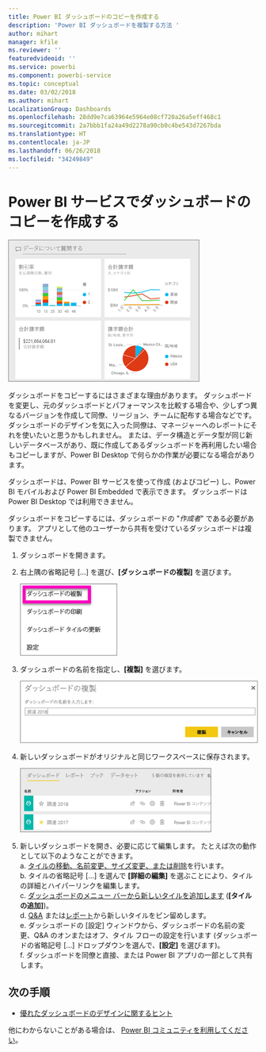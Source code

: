 ```yaml
---
title: Power BI ダッシュボードのコピーを作成する
description: 'Power BI ダッシュボードを複製する方法 '
author: mihart
manager: kfile
ms.reviewer: ''
featuredvideoid: ''
ms.service: powerbi
ms.component: powerbi-service
ms.topic: conceptual
ms.date: 03/02/2018
ms.author: mihart
LocalizationGroup: Dashboards
ms.openlocfilehash: 28dd9e7ca63964e5964e08cf720a26a5eff468c1
ms.sourcegitcommit: 2a7bbb1fa24a49d2278a90cb0c4be543d7267bda
ms.translationtype: HT
ms.contentlocale: ja-JP
ms.lasthandoff: 06/26/2018
ms.locfileid: "34249849"
---
```

# <a name="create-a-copy-of-a-dashboard-in-power-bi-service"></a>Power BI サービスでダッシュボードのコピーを作成する
![ダッシュボード](media/service-dashboard-copy/power-bi-dashboard.png)

 ダッシュボードをコピーするにはさまざまな理由があります。 ダッシュボードを変更し、元のダッシュボードとパフォーマンスを比較する場合や、少しずつ異なるバージョンを作成して同僚、リージョン、チームに配布する場合などです。 ダッシュボードのデザインを気に入った同僚は、マネージャーへのレポートにそれを使いたいと思うかもしれません。 または、データ構造とデータ型が同じ新しいデータベースがあり、既に作成してあるダッシュボードを再利用したい場合もコピーしますが、Power BI Desktop で何らかの作業が必要になる場合があります。 

ダッシュボードは、Power BI サービスを使って作成 (およびコピー) し、Power BI モバイルおよび Power BI Embedded で表示できます。  ダッシュボードは Power BI Desktop では利用できません。 

ダッシュボードをコピーするには、ダッシュボードの "*作成者*" である必要があります。 アプリとして他のユーザーから共有を受けているダッシュボードは複製できません。

1. ダッシュボードを開きます。
2. 右上隅の省略記号 [...] を選び、**[ダッシュボードの複製]** を選びます。
   
   ![省略記号メニュー](media/service-dashboard-copy/power-bi-dulicate.png)
3. ダッシュボードの名前を指定し、**[複製]** を選びます。 
   
   ![[ダッシュボードの複製] ダイアログ](media/service-dashboard-copy/power-bi-name.png)
4. 新しいダッシュボードがオリジナルと同じワークスペースに保存されます。 
   
   ![[ダッシュボード] タブ](media/service-dashboard-copy/power-bi-copied.png)

5.    新しいダッシュボードを開き、必要に応じて編集します。 たとえば次の動作として以下のようなことができます。    
    a. [タイルの移動、名前変更、サイズ変更、または削除](service-dashboard-edit-tile.md)を行います。  
    b. タイルの省略記号 [...] を選んで **[詳細の編集]** を選ぶことにより、タイルの詳細とハイパーリンクを編集します。  
    c. [ダッシュボードのメニュー バーから新しいタイルを追加します](service-dashboard-add-widget.md) (**[タイルの追加]**)。  
    d. [Q&A](service-dashboard-pin-tile-from-q-and-a.md) または[レポート](service-dashboard-pin-tile-from-report.md)から新しいタイルをピン留めします。  
    e. ダッシュボードの [設定] ウィンドウから、ダッシュボードの名前の変更、Q&A のオンまたはオフ、タイル フローの設定を行います   (ダッシュボードの省略記号 [...] ドロップダウンを選んで、**[設定]** を選びます)。  
    f. ダッシュボードを同僚と直接、または Power BI アプリの一部として共有します。 


## <a name="next-steps"></a>次の手順
* [優れたダッシュボードのデザインに関するヒント](service-dashboards-design-tips.md) 

他にわからないことがある場合は、 [Power BI コミュニティを利用してください](http://community.powerbi.com/)。


